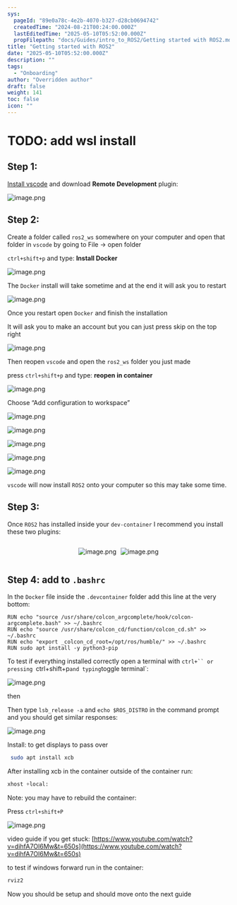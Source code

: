 ```yaml
---
sys:
  pageId: "89e0a78c-4e2b-4070-b327-d28cb0694742"
  createdTime: "2024-08-21T00:24:00.000Z"
  lastEditedTime: "2025-05-10T05:52:00.000Z"
  propFilepath: "docs/Guides/intro_to_ROS2/Getting started with ROS2.md"
title: "Getting started with ROS2"
date: "2025-05-10T05:52:00.000Z"
description: ""
tags:
  - "Onboarding"
author: "Overridden author"
draft: false
weight: 141
toc: false
icon: ""
---
```


# TODO: add wsl install

## Step 1:

[Install vscode](https://code.visualstudio.com/download) and download **Remote Development** plugin:

![image.png](https://prod-files-secure.s3.us-west-2.amazonaws.com/d518164a-d88e-44d1-a4ee-3adb3bd8bce0/efb52993-1881-4a40-b95e-6f020334f022/image.png?X-Amz-Algorithm=AWS4-HMAC-SHA256&X-Amz-Content-Sha256=UNSIGNED-PAYLOAD&X-Amz-Credential=ASIAZI2LB466ZWU7PBVA%2F20250708%2Fus-west-2%2Fs3%2Faws4_request&X-Amz-Date=20250708T091159Z&X-Amz-Expires=3600&X-Amz-Security-Token=IQoJb3JpZ2luX2VjEID%2F%2F%2F%2F%2F%2F%2F%2F%2F%2FwEaCXVzLXdlc3QtMiJGMEQCICipk8htoeZWcOijbzqF9wMrC4ubpGnWLO0N07HG1qf3AiBjTHO0u4q2jh202zKNyNYY%2F4ILf1lfDgv%2B4OAWSIVYdyqIBAiJ%2F%2F%2F%2F%2F%2F%2F%2F%2F%2F8BEAAaDDYzNzQyMzE4MzgwNSIMoR0zaKXiUtles4JrKtwDf9n%2BwDTcR5z8R54gM91OXSAI%2Fo9d0APFMcu79SiGs9neonEF2QINvd0QyplgUOI%2F%2F47%2F7oW6%2FYC7kW2JD0HOYMq31S0UNcOM68lx%2Fnw0hBQWw3jTre6gYyRnRigVMG6eipoMx4JhhNZb0gqvyJC8tG2IOaDvRa%2Bv6YXQQ0fIXzXb6j81AOq0itko9458pkwzIRvtm%2Bp7gCgnutAGoyqZyvp3SIwrjFfbGbGOpZxySjaiVnc3pv6zWGnCtcm%2FcR%2FeQUrheAuAoHcVk6aTjzADyRVIoDB3E8H%2BT9xVJFHgGixpr6c8BFbqqGMw%2BH3XHS9lBejqBdB7D2zZBh%2F8xd10AAWTseicpo%2BtA6gXDvz9CbH8q5HuRSYpXMWE83AsmFdDN8mZxKwutLRaGGcIIudwa%2FmLKX7taI3U5LBaJ44ofysa9nPvluBQ3OEFm1Oh8I1J%2FKXV4CMOi8DIfnGysSjq5sxFXDSn5gpmof8B%2FWJFFwnlENTOJ%2FbBcf8CbBj8VkUY641wtxTaps%2BL6zPvvcfJOsLZdlEM08xRyclsEMoWSllS1cuKnbraX%2FgZZIu5%2FT0qs5LdmFuy2G0us%2B5B%2BoKntNPN1WLkeWykqKUbxLwvjP4VHIMt2kbgIoK%2BV4IwhJWzwwY6pgHiA3QHp9TXHmE%2FE4U6EYv%2BefRXaBiZMQO%2FU9IPDelI1paWc%2BJGdfOBk%2Bh6tPYFAfhXp2heSWqtRKPXdCC1pyGiPMb5iPnuapEEuGMxR%2BdceySiELvprAwV7xVb4ronRxFB8SfWiLr%2BxxZ71VuZlw4iR08aSb0FmjMJtmL1wplRjUBWm0aWTO%2BuXCLwpOa741moiqHnsXr8eU4LizxZEJx8kJI%2Bbbvn&X-Amz-Signature=6b69b24d026ef90da6e4c25b1451624891c82c78485786b940f7c6337febb21a&X-Amz-SignedHeaders=host&x-amz-checksum-mode=ENABLED&x-id=GetObject)

## Step 2:

Create a folder called `ros2_ws` somewhere on your computer and open that folder in `vscode` by going to File → open folder 

`ctrl+shift+p` and type: **Install Docker**

![image.png](https://prod-files-secure.s3.us-west-2.amazonaws.com/d518164a-d88e-44d1-a4ee-3adb3bd8bce0/2269dc0e-1cd5-47ff-bceb-c04ad9b2eab0/image.png?X-Amz-Algorithm=AWS4-HMAC-SHA256&X-Amz-Content-Sha256=UNSIGNED-PAYLOAD&X-Amz-Credential=ASIAZI2LB466ZWU7PBVA%2F20250708%2Fus-west-2%2Fs3%2Faws4_request&X-Amz-Date=20250708T091159Z&X-Amz-Expires=3600&X-Amz-Security-Token=IQoJb3JpZ2luX2VjEID%2F%2F%2F%2F%2F%2F%2F%2F%2F%2FwEaCXVzLXdlc3QtMiJGMEQCICipk8htoeZWcOijbzqF9wMrC4ubpGnWLO0N07HG1qf3AiBjTHO0u4q2jh202zKNyNYY%2F4ILf1lfDgv%2B4OAWSIVYdyqIBAiJ%2F%2F%2F%2F%2F%2F%2F%2F%2F%2F8BEAAaDDYzNzQyMzE4MzgwNSIMoR0zaKXiUtles4JrKtwDf9n%2BwDTcR5z8R54gM91OXSAI%2Fo9d0APFMcu79SiGs9neonEF2QINvd0QyplgUOI%2F%2F47%2F7oW6%2FYC7kW2JD0HOYMq31S0UNcOM68lx%2Fnw0hBQWw3jTre6gYyRnRigVMG6eipoMx4JhhNZb0gqvyJC8tG2IOaDvRa%2Bv6YXQQ0fIXzXb6j81AOq0itko9458pkwzIRvtm%2Bp7gCgnutAGoyqZyvp3SIwrjFfbGbGOpZxySjaiVnc3pv6zWGnCtcm%2FcR%2FeQUrheAuAoHcVk6aTjzADyRVIoDB3E8H%2BT9xVJFHgGixpr6c8BFbqqGMw%2BH3XHS9lBejqBdB7D2zZBh%2F8xd10AAWTseicpo%2BtA6gXDvz9CbH8q5HuRSYpXMWE83AsmFdDN8mZxKwutLRaGGcIIudwa%2FmLKX7taI3U5LBaJ44ofysa9nPvluBQ3OEFm1Oh8I1J%2FKXV4CMOi8DIfnGysSjq5sxFXDSn5gpmof8B%2FWJFFwnlENTOJ%2FbBcf8CbBj8VkUY641wtxTaps%2BL6zPvvcfJOsLZdlEM08xRyclsEMoWSllS1cuKnbraX%2FgZZIu5%2FT0qs5LdmFuy2G0us%2B5B%2BoKntNPN1WLkeWykqKUbxLwvjP4VHIMt2kbgIoK%2BV4IwhJWzwwY6pgHiA3QHp9TXHmE%2FE4U6EYv%2BefRXaBiZMQO%2FU9IPDelI1paWc%2BJGdfOBk%2Bh6tPYFAfhXp2heSWqtRKPXdCC1pyGiPMb5iPnuapEEuGMxR%2BdceySiELvprAwV7xVb4ronRxFB8SfWiLr%2BxxZ71VuZlw4iR08aSb0FmjMJtmL1wplRjUBWm0aWTO%2BuXCLwpOa741moiqHnsXr8eU4LizxZEJx8kJI%2Bbbvn&X-Amz-Signature=5fc9f327fd2d667d717df20b13b93b528dd3ff7beee87576551cce24cf238d3f&X-Amz-SignedHeaders=host&x-amz-checksum-mode=ENABLED&x-id=GetObject)

The `Docker` install will take sometime and at the end it will ask you to restart

![image.png](https://prod-files-secure.s3.us-west-2.amazonaws.com/d518164a-d88e-44d1-a4ee-3adb3bd8bce0/ed233f78-be33-4b1f-b89c-9c346c0e961e/image.png?X-Amz-Algorithm=AWS4-HMAC-SHA256&X-Amz-Content-Sha256=UNSIGNED-PAYLOAD&X-Amz-Credential=ASIAZI2LB466ZWU7PBVA%2F20250708%2Fus-west-2%2Fs3%2Faws4_request&X-Amz-Date=20250708T091159Z&X-Amz-Expires=3600&X-Amz-Security-Token=IQoJb3JpZ2luX2VjEID%2F%2F%2F%2F%2F%2F%2F%2F%2F%2FwEaCXVzLXdlc3QtMiJGMEQCICipk8htoeZWcOijbzqF9wMrC4ubpGnWLO0N07HG1qf3AiBjTHO0u4q2jh202zKNyNYY%2F4ILf1lfDgv%2B4OAWSIVYdyqIBAiJ%2F%2F%2F%2F%2F%2F%2F%2F%2F%2F8BEAAaDDYzNzQyMzE4MzgwNSIMoR0zaKXiUtles4JrKtwDf9n%2BwDTcR5z8R54gM91OXSAI%2Fo9d0APFMcu79SiGs9neonEF2QINvd0QyplgUOI%2F%2F47%2F7oW6%2FYC7kW2JD0HOYMq31S0UNcOM68lx%2Fnw0hBQWw3jTre6gYyRnRigVMG6eipoMx4JhhNZb0gqvyJC8tG2IOaDvRa%2Bv6YXQQ0fIXzXb6j81AOq0itko9458pkwzIRvtm%2Bp7gCgnutAGoyqZyvp3SIwrjFfbGbGOpZxySjaiVnc3pv6zWGnCtcm%2FcR%2FeQUrheAuAoHcVk6aTjzADyRVIoDB3E8H%2BT9xVJFHgGixpr6c8BFbqqGMw%2BH3XHS9lBejqBdB7D2zZBh%2F8xd10AAWTseicpo%2BtA6gXDvz9CbH8q5HuRSYpXMWE83AsmFdDN8mZxKwutLRaGGcIIudwa%2FmLKX7taI3U5LBaJ44ofysa9nPvluBQ3OEFm1Oh8I1J%2FKXV4CMOi8DIfnGysSjq5sxFXDSn5gpmof8B%2FWJFFwnlENTOJ%2FbBcf8CbBj8VkUY641wtxTaps%2BL6zPvvcfJOsLZdlEM08xRyclsEMoWSllS1cuKnbraX%2FgZZIu5%2FT0qs5LdmFuy2G0us%2B5B%2BoKntNPN1WLkeWykqKUbxLwvjP4VHIMt2kbgIoK%2BV4IwhJWzwwY6pgHiA3QHp9TXHmE%2FE4U6EYv%2BefRXaBiZMQO%2FU9IPDelI1paWc%2BJGdfOBk%2Bh6tPYFAfhXp2heSWqtRKPXdCC1pyGiPMb5iPnuapEEuGMxR%2BdceySiELvprAwV7xVb4ronRxFB8SfWiLr%2BxxZ71VuZlw4iR08aSb0FmjMJtmL1wplRjUBWm0aWTO%2BuXCLwpOa741moiqHnsXr8eU4LizxZEJx8kJI%2Bbbvn&X-Amz-Signature=166f8ad97cdce214897a13f50806a588ff01e3ae7101a99a13a9054e46fd7030&X-Amz-SignedHeaders=host&x-amz-checksum-mode=ENABLED&x-id=GetObject)

Once you restart open `Docker` and finish the installation

It will ask you to make an account but you can just press skip on the top right

![image.png](https://prod-files-secure.s3.us-west-2.amazonaws.com/d518164a-d88e-44d1-a4ee-3adb3bd8bce0/21010ad9-1659-4fd9-9f59-9932a09b2a3d/image.png?X-Amz-Algorithm=AWS4-HMAC-SHA256&X-Amz-Content-Sha256=UNSIGNED-PAYLOAD&X-Amz-Credential=ASIAZI2LB466ZWU7PBVA%2F20250708%2Fus-west-2%2Fs3%2Faws4_request&X-Amz-Date=20250708T091159Z&X-Amz-Expires=3600&X-Amz-Security-Token=IQoJb3JpZ2luX2VjEID%2F%2F%2F%2F%2F%2F%2F%2F%2F%2FwEaCXVzLXdlc3QtMiJGMEQCICipk8htoeZWcOijbzqF9wMrC4ubpGnWLO0N07HG1qf3AiBjTHO0u4q2jh202zKNyNYY%2F4ILf1lfDgv%2B4OAWSIVYdyqIBAiJ%2F%2F%2F%2F%2F%2F%2F%2F%2F%2F8BEAAaDDYzNzQyMzE4MzgwNSIMoR0zaKXiUtles4JrKtwDf9n%2BwDTcR5z8R54gM91OXSAI%2Fo9d0APFMcu79SiGs9neonEF2QINvd0QyplgUOI%2F%2F47%2F7oW6%2FYC7kW2JD0HOYMq31S0UNcOM68lx%2Fnw0hBQWw3jTre6gYyRnRigVMG6eipoMx4JhhNZb0gqvyJC8tG2IOaDvRa%2Bv6YXQQ0fIXzXb6j81AOq0itko9458pkwzIRvtm%2Bp7gCgnutAGoyqZyvp3SIwrjFfbGbGOpZxySjaiVnc3pv6zWGnCtcm%2FcR%2FeQUrheAuAoHcVk6aTjzADyRVIoDB3E8H%2BT9xVJFHgGixpr6c8BFbqqGMw%2BH3XHS9lBejqBdB7D2zZBh%2F8xd10AAWTseicpo%2BtA6gXDvz9CbH8q5HuRSYpXMWE83AsmFdDN8mZxKwutLRaGGcIIudwa%2FmLKX7taI3U5LBaJ44ofysa9nPvluBQ3OEFm1Oh8I1J%2FKXV4CMOi8DIfnGysSjq5sxFXDSn5gpmof8B%2FWJFFwnlENTOJ%2FbBcf8CbBj8VkUY641wtxTaps%2BL6zPvvcfJOsLZdlEM08xRyclsEMoWSllS1cuKnbraX%2FgZZIu5%2FT0qs5LdmFuy2G0us%2B5B%2BoKntNPN1WLkeWykqKUbxLwvjP4VHIMt2kbgIoK%2BV4IwhJWzwwY6pgHiA3QHp9TXHmE%2FE4U6EYv%2BefRXaBiZMQO%2FU9IPDelI1paWc%2BJGdfOBk%2Bh6tPYFAfhXp2heSWqtRKPXdCC1pyGiPMb5iPnuapEEuGMxR%2BdceySiELvprAwV7xVb4ronRxFB8SfWiLr%2BxxZ71VuZlw4iR08aSb0FmjMJtmL1wplRjUBWm0aWTO%2BuXCLwpOa741moiqHnsXr8eU4LizxZEJx8kJI%2Bbbvn&X-Amz-Signature=1582d15a81d5cc3d2fd135dbdec244ef133313cb201e32844d6d5c8caa95bf6f&X-Amz-SignedHeaders=host&x-amz-checksum-mode=ENABLED&x-id=GetObject)

Then reopen `vscode` and open the `ros2_ws` folder you just made

press `ctrl+shift+p` and type: **reopen in container**

![image.png](https://prod-files-secure.s3.us-west-2.amazonaws.com/d518164a-d88e-44d1-a4ee-3adb3bd8bce0/4e93b8c2-41ad-488c-8095-c74205196118/image.png?X-Amz-Algorithm=AWS4-HMAC-SHA256&X-Amz-Content-Sha256=UNSIGNED-PAYLOAD&X-Amz-Credential=ASIAZI2LB466ZWU7PBVA%2F20250708%2Fus-west-2%2Fs3%2Faws4_request&X-Amz-Date=20250708T091159Z&X-Amz-Expires=3600&X-Amz-Security-Token=IQoJb3JpZ2luX2VjEID%2F%2F%2F%2F%2F%2F%2F%2F%2F%2FwEaCXVzLXdlc3QtMiJGMEQCICipk8htoeZWcOijbzqF9wMrC4ubpGnWLO0N07HG1qf3AiBjTHO0u4q2jh202zKNyNYY%2F4ILf1lfDgv%2B4OAWSIVYdyqIBAiJ%2F%2F%2F%2F%2F%2F%2F%2F%2F%2F8BEAAaDDYzNzQyMzE4MzgwNSIMoR0zaKXiUtles4JrKtwDf9n%2BwDTcR5z8R54gM91OXSAI%2Fo9d0APFMcu79SiGs9neonEF2QINvd0QyplgUOI%2F%2F47%2F7oW6%2FYC7kW2JD0HOYMq31S0UNcOM68lx%2Fnw0hBQWw3jTre6gYyRnRigVMG6eipoMx4JhhNZb0gqvyJC8tG2IOaDvRa%2Bv6YXQQ0fIXzXb6j81AOq0itko9458pkwzIRvtm%2Bp7gCgnutAGoyqZyvp3SIwrjFfbGbGOpZxySjaiVnc3pv6zWGnCtcm%2FcR%2FeQUrheAuAoHcVk6aTjzADyRVIoDB3E8H%2BT9xVJFHgGixpr6c8BFbqqGMw%2BH3XHS9lBejqBdB7D2zZBh%2F8xd10AAWTseicpo%2BtA6gXDvz9CbH8q5HuRSYpXMWE83AsmFdDN8mZxKwutLRaGGcIIudwa%2FmLKX7taI3U5LBaJ44ofysa9nPvluBQ3OEFm1Oh8I1J%2FKXV4CMOi8DIfnGysSjq5sxFXDSn5gpmof8B%2FWJFFwnlENTOJ%2FbBcf8CbBj8VkUY641wtxTaps%2BL6zPvvcfJOsLZdlEM08xRyclsEMoWSllS1cuKnbraX%2FgZZIu5%2FT0qs5LdmFuy2G0us%2B5B%2BoKntNPN1WLkeWykqKUbxLwvjP4VHIMt2kbgIoK%2BV4IwhJWzwwY6pgHiA3QHp9TXHmE%2FE4U6EYv%2BefRXaBiZMQO%2FU9IPDelI1paWc%2BJGdfOBk%2Bh6tPYFAfhXp2heSWqtRKPXdCC1pyGiPMb5iPnuapEEuGMxR%2BdceySiELvprAwV7xVb4ronRxFB8SfWiLr%2BxxZ71VuZlw4iR08aSb0FmjMJtmL1wplRjUBWm0aWTO%2BuXCLwpOa741moiqHnsXr8eU4LizxZEJx8kJI%2Bbbvn&X-Amz-Signature=4deb8faeb6d7e57129105c6344c22e72eb26ad11906a306239d68c21886f124c&X-Amz-SignedHeaders=host&x-amz-checksum-mode=ENABLED&x-id=GetObject)

Choose “Add configuration to workspace”

![image.png](https://prod-files-secure.s3.us-west-2.amazonaws.com/d518164a-d88e-44d1-a4ee-3adb3bd8bce0/9560b282-5060-4989-ba37-97e7b2c22476/image.png?X-Amz-Algorithm=AWS4-HMAC-SHA256&X-Amz-Content-Sha256=UNSIGNED-PAYLOAD&X-Amz-Credential=ASIAZI2LB466ZWU7PBVA%2F20250708%2Fus-west-2%2Fs3%2Faws4_request&X-Amz-Date=20250708T091159Z&X-Amz-Expires=3600&X-Amz-Security-Token=IQoJb3JpZ2luX2VjEID%2F%2F%2F%2F%2F%2F%2F%2F%2F%2FwEaCXVzLXdlc3QtMiJGMEQCICipk8htoeZWcOijbzqF9wMrC4ubpGnWLO0N07HG1qf3AiBjTHO0u4q2jh202zKNyNYY%2F4ILf1lfDgv%2B4OAWSIVYdyqIBAiJ%2F%2F%2F%2F%2F%2F%2F%2F%2F%2F8BEAAaDDYzNzQyMzE4MzgwNSIMoR0zaKXiUtles4JrKtwDf9n%2BwDTcR5z8R54gM91OXSAI%2Fo9d0APFMcu79SiGs9neonEF2QINvd0QyplgUOI%2F%2F47%2F7oW6%2FYC7kW2JD0HOYMq31S0UNcOM68lx%2Fnw0hBQWw3jTre6gYyRnRigVMG6eipoMx4JhhNZb0gqvyJC8tG2IOaDvRa%2Bv6YXQQ0fIXzXb6j81AOq0itko9458pkwzIRvtm%2Bp7gCgnutAGoyqZyvp3SIwrjFfbGbGOpZxySjaiVnc3pv6zWGnCtcm%2FcR%2FeQUrheAuAoHcVk6aTjzADyRVIoDB3E8H%2BT9xVJFHgGixpr6c8BFbqqGMw%2BH3XHS9lBejqBdB7D2zZBh%2F8xd10AAWTseicpo%2BtA6gXDvz9CbH8q5HuRSYpXMWE83AsmFdDN8mZxKwutLRaGGcIIudwa%2FmLKX7taI3U5LBaJ44ofysa9nPvluBQ3OEFm1Oh8I1J%2FKXV4CMOi8DIfnGysSjq5sxFXDSn5gpmof8B%2FWJFFwnlENTOJ%2FbBcf8CbBj8VkUY641wtxTaps%2BL6zPvvcfJOsLZdlEM08xRyclsEMoWSllS1cuKnbraX%2FgZZIu5%2FT0qs5LdmFuy2G0us%2B5B%2BoKntNPN1WLkeWykqKUbxLwvjP4VHIMt2kbgIoK%2BV4IwhJWzwwY6pgHiA3QHp9TXHmE%2FE4U6EYv%2BefRXaBiZMQO%2FU9IPDelI1paWc%2BJGdfOBk%2Bh6tPYFAfhXp2heSWqtRKPXdCC1pyGiPMb5iPnuapEEuGMxR%2BdceySiELvprAwV7xVb4ronRxFB8SfWiLr%2BxxZ71VuZlw4iR08aSb0FmjMJtmL1wplRjUBWm0aWTO%2BuXCLwpOa741moiqHnsXr8eU4LizxZEJx8kJI%2Bbbvn&X-Amz-Signature=869a7089fb315a2966fce0493662d4d1c5a5ca456af5530eb59ed362676518dc&X-Amz-SignedHeaders=host&x-amz-checksum-mode=ENABLED&x-id=GetObject)

![image.png](https://prod-files-secure.s3.us-west-2.amazonaws.com/d518164a-d88e-44d1-a4ee-3adb3bd8bce0/2ee63f81-886b-48e8-a553-dc6e5eac99e4/image.png?X-Amz-Algorithm=AWS4-HMAC-SHA256&X-Amz-Content-Sha256=UNSIGNED-PAYLOAD&X-Amz-Credential=ASIAZI2LB466ZWU7PBVA%2F20250708%2Fus-west-2%2Fs3%2Faws4_request&X-Amz-Date=20250708T091159Z&X-Amz-Expires=3600&X-Amz-Security-Token=IQoJb3JpZ2luX2VjEID%2F%2F%2F%2F%2F%2F%2F%2F%2F%2FwEaCXVzLXdlc3QtMiJGMEQCICipk8htoeZWcOijbzqF9wMrC4ubpGnWLO0N07HG1qf3AiBjTHO0u4q2jh202zKNyNYY%2F4ILf1lfDgv%2B4OAWSIVYdyqIBAiJ%2F%2F%2F%2F%2F%2F%2F%2F%2F%2F8BEAAaDDYzNzQyMzE4MzgwNSIMoR0zaKXiUtles4JrKtwDf9n%2BwDTcR5z8R54gM91OXSAI%2Fo9d0APFMcu79SiGs9neonEF2QINvd0QyplgUOI%2F%2F47%2F7oW6%2FYC7kW2JD0HOYMq31S0UNcOM68lx%2Fnw0hBQWw3jTre6gYyRnRigVMG6eipoMx4JhhNZb0gqvyJC8tG2IOaDvRa%2Bv6YXQQ0fIXzXb6j81AOq0itko9458pkwzIRvtm%2Bp7gCgnutAGoyqZyvp3SIwrjFfbGbGOpZxySjaiVnc3pv6zWGnCtcm%2FcR%2FeQUrheAuAoHcVk6aTjzADyRVIoDB3E8H%2BT9xVJFHgGixpr6c8BFbqqGMw%2BH3XHS9lBejqBdB7D2zZBh%2F8xd10AAWTseicpo%2BtA6gXDvz9CbH8q5HuRSYpXMWE83AsmFdDN8mZxKwutLRaGGcIIudwa%2FmLKX7taI3U5LBaJ44ofysa9nPvluBQ3OEFm1Oh8I1J%2FKXV4CMOi8DIfnGysSjq5sxFXDSn5gpmof8B%2FWJFFwnlENTOJ%2FbBcf8CbBj8VkUY641wtxTaps%2BL6zPvvcfJOsLZdlEM08xRyclsEMoWSllS1cuKnbraX%2FgZZIu5%2FT0qs5LdmFuy2G0us%2B5B%2BoKntNPN1WLkeWykqKUbxLwvjP4VHIMt2kbgIoK%2BV4IwhJWzwwY6pgHiA3QHp9TXHmE%2FE4U6EYv%2BefRXaBiZMQO%2FU9IPDelI1paWc%2BJGdfOBk%2Bh6tPYFAfhXp2heSWqtRKPXdCC1pyGiPMb5iPnuapEEuGMxR%2BdceySiELvprAwV7xVb4ronRxFB8SfWiLr%2BxxZ71VuZlw4iR08aSb0FmjMJtmL1wplRjUBWm0aWTO%2BuXCLwpOa741moiqHnsXr8eU4LizxZEJx8kJI%2Bbbvn&X-Amz-Signature=3c870d5cbceca069f358b06791d7134c1e1cc5317732da642305f9f16d3083c3&X-Amz-SignedHeaders=host&x-amz-checksum-mode=ENABLED&x-id=GetObject)

![image.png](https://prod-files-secure.s3.us-west-2.amazonaws.com/d518164a-d88e-44d1-a4ee-3adb3bd8bce0/ae1580b2-b048-407e-aed9-b584224a7a04/image.png?X-Amz-Algorithm=AWS4-HMAC-SHA256&X-Amz-Content-Sha256=UNSIGNED-PAYLOAD&X-Amz-Credential=ASIAZI2LB466ZWU7PBVA%2F20250708%2Fus-west-2%2Fs3%2Faws4_request&X-Amz-Date=20250708T091159Z&X-Amz-Expires=3600&X-Amz-Security-Token=IQoJb3JpZ2luX2VjEID%2F%2F%2F%2F%2F%2F%2F%2F%2F%2FwEaCXVzLXdlc3QtMiJGMEQCICipk8htoeZWcOijbzqF9wMrC4ubpGnWLO0N07HG1qf3AiBjTHO0u4q2jh202zKNyNYY%2F4ILf1lfDgv%2B4OAWSIVYdyqIBAiJ%2F%2F%2F%2F%2F%2F%2F%2F%2F%2F8BEAAaDDYzNzQyMzE4MzgwNSIMoR0zaKXiUtles4JrKtwDf9n%2BwDTcR5z8R54gM91OXSAI%2Fo9d0APFMcu79SiGs9neonEF2QINvd0QyplgUOI%2F%2F47%2F7oW6%2FYC7kW2JD0HOYMq31S0UNcOM68lx%2Fnw0hBQWw3jTre6gYyRnRigVMG6eipoMx4JhhNZb0gqvyJC8tG2IOaDvRa%2Bv6YXQQ0fIXzXb6j81AOq0itko9458pkwzIRvtm%2Bp7gCgnutAGoyqZyvp3SIwrjFfbGbGOpZxySjaiVnc3pv6zWGnCtcm%2FcR%2FeQUrheAuAoHcVk6aTjzADyRVIoDB3E8H%2BT9xVJFHgGixpr6c8BFbqqGMw%2BH3XHS9lBejqBdB7D2zZBh%2F8xd10AAWTseicpo%2BtA6gXDvz9CbH8q5HuRSYpXMWE83AsmFdDN8mZxKwutLRaGGcIIudwa%2FmLKX7taI3U5LBaJ44ofysa9nPvluBQ3OEFm1Oh8I1J%2FKXV4CMOi8DIfnGysSjq5sxFXDSn5gpmof8B%2FWJFFwnlENTOJ%2FbBcf8CbBj8VkUY641wtxTaps%2BL6zPvvcfJOsLZdlEM08xRyclsEMoWSllS1cuKnbraX%2FgZZIu5%2FT0qs5LdmFuy2G0us%2B5B%2BoKntNPN1WLkeWykqKUbxLwvjP4VHIMt2kbgIoK%2BV4IwhJWzwwY6pgHiA3QHp9TXHmE%2FE4U6EYv%2BefRXaBiZMQO%2FU9IPDelI1paWc%2BJGdfOBk%2Bh6tPYFAfhXp2heSWqtRKPXdCC1pyGiPMb5iPnuapEEuGMxR%2BdceySiELvprAwV7xVb4ronRxFB8SfWiLr%2BxxZ71VuZlw4iR08aSb0FmjMJtmL1wplRjUBWm0aWTO%2BuXCLwpOa741moiqHnsXr8eU4LizxZEJx8kJI%2Bbbvn&X-Amz-Signature=b9693908f6bddac65332857dd9c5933a19f014d66daa81df8ef13e13d85cf921&X-Amz-SignedHeaders=host&x-amz-checksum-mode=ENABLED&x-id=GetObject)

![image.png](https://prod-files-secure.s3.us-west-2.amazonaws.com/d518164a-d88e-44d1-a4ee-3adb3bd8bce0/53255b28-f75e-430f-b9e3-c0ac8577e42b/image.png?X-Amz-Algorithm=AWS4-HMAC-SHA256&X-Amz-Content-Sha256=UNSIGNED-PAYLOAD&X-Amz-Credential=ASIAZI2LB466ZWU7PBVA%2F20250708%2Fus-west-2%2Fs3%2Faws4_request&X-Amz-Date=20250708T091159Z&X-Amz-Expires=3600&X-Amz-Security-Token=IQoJb3JpZ2luX2VjEID%2F%2F%2F%2F%2F%2F%2F%2F%2F%2FwEaCXVzLXdlc3QtMiJGMEQCICipk8htoeZWcOijbzqF9wMrC4ubpGnWLO0N07HG1qf3AiBjTHO0u4q2jh202zKNyNYY%2F4ILf1lfDgv%2B4OAWSIVYdyqIBAiJ%2F%2F%2F%2F%2F%2F%2F%2F%2F%2F8BEAAaDDYzNzQyMzE4MzgwNSIMoR0zaKXiUtles4JrKtwDf9n%2BwDTcR5z8R54gM91OXSAI%2Fo9d0APFMcu79SiGs9neonEF2QINvd0QyplgUOI%2F%2F47%2F7oW6%2FYC7kW2JD0HOYMq31S0UNcOM68lx%2Fnw0hBQWw3jTre6gYyRnRigVMG6eipoMx4JhhNZb0gqvyJC8tG2IOaDvRa%2Bv6YXQQ0fIXzXb6j81AOq0itko9458pkwzIRvtm%2Bp7gCgnutAGoyqZyvp3SIwrjFfbGbGOpZxySjaiVnc3pv6zWGnCtcm%2FcR%2FeQUrheAuAoHcVk6aTjzADyRVIoDB3E8H%2BT9xVJFHgGixpr6c8BFbqqGMw%2BH3XHS9lBejqBdB7D2zZBh%2F8xd10AAWTseicpo%2BtA6gXDvz9CbH8q5HuRSYpXMWE83AsmFdDN8mZxKwutLRaGGcIIudwa%2FmLKX7taI3U5LBaJ44ofysa9nPvluBQ3OEFm1Oh8I1J%2FKXV4CMOi8DIfnGysSjq5sxFXDSn5gpmof8B%2FWJFFwnlENTOJ%2FbBcf8CbBj8VkUY641wtxTaps%2BL6zPvvcfJOsLZdlEM08xRyclsEMoWSllS1cuKnbraX%2FgZZIu5%2FT0qs5LdmFuy2G0us%2B5B%2BoKntNPN1WLkeWykqKUbxLwvjP4VHIMt2kbgIoK%2BV4IwhJWzwwY6pgHiA3QHp9TXHmE%2FE4U6EYv%2BefRXaBiZMQO%2FU9IPDelI1paWc%2BJGdfOBk%2Bh6tPYFAfhXp2heSWqtRKPXdCC1pyGiPMb5iPnuapEEuGMxR%2BdceySiELvprAwV7xVb4ronRxFB8SfWiLr%2BxxZ71VuZlw4iR08aSb0FmjMJtmL1wplRjUBWm0aWTO%2BuXCLwpOa741moiqHnsXr8eU4LizxZEJx8kJI%2Bbbvn&X-Amz-Signature=ea27832587a7b87f776d91f5d4fe20dd59e787efc689d316fd4c13662899b4a2&X-Amz-SignedHeaders=host&x-amz-checksum-mode=ENABLED&x-id=GetObject)

![image.png](https://prod-files-secure.s3.us-west-2.amazonaws.com/d518164a-d88e-44d1-a4ee-3adb3bd8bce0/7c562767-5af9-4ffb-97d1-327bcdf4ee00/image.png?X-Amz-Algorithm=AWS4-HMAC-SHA256&X-Amz-Content-Sha256=UNSIGNED-PAYLOAD&X-Amz-Credential=ASIAZI2LB466ZWU7PBVA%2F20250708%2Fus-west-2%2Fs3%2Faws4_request&X-Amz-Date=20250708T091159Z&X-Amz-Expires=3600&X-Amz-Security-Token=IQoJb3JpZ2luX2VjEID%2F%2F%2F%2F%2F%2F%2F%2F%2F%2FwEaCXVzLXdlc3QtMiJGMEQCICipk8htoeZWcOijbzqF9wMrC4ubpGnWLO0N07HG1qf3AiBjTHO0u4q2jh202zKNyNYY%2F4ILf1lfDgv%2B4OAWSIVYdyqIBAiJ%2F%2F%2F%2F%2F%2F%2F%2F%2F%2F8BEAAaDDYzNzQyMzE4MzgwNSIMoR0zaKXiUtles4JrKtwDf9n%2BwDTcR5z8R54gM91OXSAI%2Fo9d0APFMcu79SiGs9neonEF2QINvd0QyplgUOI%2F%2F47%2F7oW6%2FYC7kW2JD0HOYMq31S0UNcOM68lx%2Fnw0hBQWw3jTre6gYyRnRigVMG6eipoMx4JhhNZb0gqvyJC8tG2IOaDvRa%2Bv6YXQQ0fIXzXb6j81AOq0itko9458pkwzIRvtm%2Bp7gCgnutAGoyqZyvp3SIwrjFfbGbGOpZxySjaiVnc3pv6zWGnCtcm%2FcR%2FeQUrheAuAoHcVk6aTjzADyRVIoDB3E8H%2BT9xVJFHgGixpr6c8BFbqqGMw%2BH3XHS9lBejqBdB7D2zZBh%2F8xd10AAWTseicpo%2BtA6gXDvz9CbH8q5HuRSYpXMWE83AsmFdDN8mZxKwutLRaGGcIIudwa%2FmLKX7taI3U5LBaJ44ofysa9nPvluBQ3OEFm1Oh8I1J%2FKXV4CMOi8DIfnGysSjq5sxFXDSn5gpmof8B%2FWJFFwnlENTOJ%2FbBcf8CbBj8VkUY641wtxTaps%2BL6zPvvcfJOsLZdlEM08xRyclsEMoWSllS1cuKnbraX%2FgZZIu5%2FT0qs5LdmFuy2G0us%2B5B%2BoKntNPN1WLkeWykqKUbxLwvjP4VHIMt2kbgIoK%2BV4IwhJWzwwY6pgHiA3QHp9TXHmE%2FE4U6EYv%2BefRXaBiZMQO%2FU9IPDelI1paWc%2BJGdfOBk%2Bh6tPYFAfhXp2heSWqtRKPXdCC1pyGiPMb5iPnuapEEuGMxR%2BdceySiELvprAwV7xVb4ronRxFB8SfWiLr%2BxxZ71VuZlw4iR08aSb0FmjMJtmL1wplRjUBWm0aWTO%2BuXCLwpOa741moiqHnsXr8eU4LizxZEJx8kJI%2Bbbvn&X-Amz-Signature=58ec87199ce1bf1b7d83256520466a44f56fdc07f2f5fdf2ef74d238b1319a29&X-Amz-SignedHeaders=host&x-amz-checksum-mode=ENABLED&x-id=GetObject)

`vscode` will now install `ROS2` onto your computer so this may take some time.

## Step 3:

Once `ROS2` has installed inside your `dev-container` I recommend you install these two plugins:

<div style="display: flex;flex-direction: row; column-gap:10px; max-width: 630px;justify-content: center;">
<div>

![image.png](https://prod-files-secure.s3.us-west-2.amazonaws.com/d518164a-d88e-44d1-a4ee-3adb3bd8bce0/3fc3d550-5a54-4ba1-ba6b-faa01cdb7369/image.png?X-Amz-Algorithm=AWS4-HMAC-SHA256&X-Amz-Content-Sha256=UNSIGNED-PAYLOAD&X-Amz-Credential=ASIAZI2LB466XYAHRCBH%2F20250708%2Fus-west-2%2Fs3%2Faws4_request&X-Amz-Date=20250708T091200Z&X-Amz-Expires=3600&X-Amz-Security-Token=IQoJb3JpZ2luX2VjEID%2F%2F%2F%2F%2F%2F%2F%2F%2F%2FwEaCXVzLXdlc3QtMiJHMEUCIQChp41yAJupDpCd%2FetHljrx45bq4%2Bp2zsr72WAmw1ZA%2FAIgCY0cNF75CS2sR2UhKFzywT1OUKT%2FR2%2BPyYMao%2BVbnRkqiAQIif%2F%2F%2F%2F%2F%2F%2F%2F%2F%2FARAAGgw2Mzc0MjMxODM4MDUiDJaYIALjdP8ZBqR9VSrcAxtY5ckVd8bJDsWshP8NkXhHotAZ6bGWQ%2B0RarQnJOI%2FULq6Mt6J%2BOd4lScFYRwnF6JfuYqF%2FnZ1O2%2F0LTyDZ1mlv2iZACm8Ch0oze8kRJ00DZDUXfoy7m2VJZKha%2FjCWW36xNXcxHZh9Hf0zmgSt%2BVehSDZlv8bNVDML3tkR5gnxMWyoJfoSNl5sVG9wrIKTyUCO3Hzl5GYQYLkv9n8z9N5SBbufpl%2FS8auusw0lXy9PK9xFNAwVMfWmADj6F%2BB6AuFBPGWIpdHRu4RyhVP7vW%2FUSnvxh8k3GMR%2Fhc4UPOtuio1AOMN2rypiIsyxoEod7JTc1naADKC7iOknw%2FYv7HsMGxKdFMhkFnx2GpZ%2BZ9XalOkeurr2T15yfotnrOnokMFTwqZbgwq0EtgiWmQEFNe5bW1sYO%2Fi9pohopclMTdHh2WwtuxC5HnegfskdiwzWmjfM3iY5T%2Bryu%2F8Qel269oipll5vcI46siOYVLa1%2BQ1SX865nGMfmrqjjKM51Uo3lH1yuveAhuxOalueyOBE8bn9s5Y3PZdoKkqBs%2F4J7KOpUIp8H2D2hw3vvBNZYzs%2FxuEo7CxwqYHkxV6t8uyJsTiEnbuVOyXlcd%2BoCwB0PzYVngEPZ0BAM6pwC9MPCUs8MGOqUBmM03NWGNs54%2BfOIcsEAnSHehSA%2BWpcQB3dfodpJmbpwmfDnA%2F%2BYRfVVpNWP30rhevmx6%2BBW1whVQxBhToc8QLMLeTDxW%2BLDZhpbCWkEEgHBOtfDOv60jVBYn0XLokMkTZFxG2i1uma751sGPnOHYpMlMD7v1yP%2B1b%2FMz35D%2BaeEz6LKq%2B091a1ZV4XH5YJ93BaU0Dx2XrazZImmhmSOJe%2BsBTpZ0&X-Amz-Signature=c8a7d974ab1412571c71ea7259487db72ebb4dbd328f63aaaebd7768bd639d0d&X-Amz-SignedHeaders=host&x-amz-checksum-mode=ENABLED&x-id=GetObject)

</div>
<div>

![image.png](https://prod-files-secure.s3.us-west-2.amazonaws.com/d518164a-d88e-44d1-a4ee-3adb3bd8bce0/d994cc66-13c2-4093-a5a3-f84cf4601a82/image.png?X-Amz-Algorithm=AWS4-HMAC-SHA256&X-Amz-Content-Sha256=UNSIGNED-PAYLOAD&X-Amz-Credential=ASIAZI2LB46663IAWEEH%2F20250708%2Fus-west-2%2Fs3%2Faws4_request&X-Amz-Date=20250708T091201Z&X-Amz-Expires=3600&X-Amz-Security-Token=IQoJb3JpZ2luX2VjEID%2F%2F%2F%2F%2F%2F%2F%2F%2F%2FwEaCXVzLXdlc3QtMiJHMEUCICqBcjU7Pbom5HxAPzFLhcBKwuyzCS2aDVWuIZ5r3NK4AiEAjMl0ZV3vf1SGb4lec7d2oSjqTEWpGsyJppPVnxb%2BU4IqiAQIif%2F%2F%2F%2F%2F%2F%2F%2F%2F%2FARAAGgw2Mzc0MjMxODM4MDUiDAl1PagA%2B6y6R3vmiCrcA9BXrtwG93AXzVk%2FI9RDbojt0TVAIzupBERufQGmLCkFxKXtAPdIlbMzHB2b2tf%2F4UVRIJwUpDBp%2ByEyJy6nohLxQvlSkptTSw9q0yUJ15iiOFDEYXTzAni%2FMNkAGmY7Hu4fZjhHQ7oxvVh1iSN2o78DLb4EJ5N9NirPNRw4ttC13jHGbgojdWXTvJgIVxa9pIOout8kTyql41CNGOwEMrW3rx8UoBwZcFC3pobKWmAxOjSJAxxZQwDKATGI0aJf6dmRYmmdDylSR4o1M9fxot0VUkf26sybtwz9dCAAYyHgsQBe%2F2nlFR8umtKQ1Il6HLO4j4NC%2Ff5SbiHsmVAGN3a%2FOGvN6g%2BJVIcoy9Qtm9uTTH%2BAd5r0L6%2BsS10blnnxzO0AulBLRLaannnSiuSuIXqTStGYoV92lFnpcXZWr4bsR0I4jFBrA6RoEwb16f%2Fg885Upre8PtUkOOByBh0EOO8PdDvuV%2BAZmH3b4YicUqrU0gYVNALDoX3q2nd9j1rIJjFuNoYHWIW2thKAfp6yXS%2FyH9n86atUmdw3w%2B9mRr%2BnuN%2BEnx7mQAyQ1lE2T%2Bv8NuiCcdGnA1k7qkKGuWpHEvJ%2FPjAZ3gEtzonMNpiSuYCoSgsDbW%2BWv%2BYG3b%2FEMJ6Vs8MGOqUBv4NW1Z1Qv99AwaiNCXzvbSvSXa9%2BcUrE%2BkdQOU1TsJ%2Fagsp0eE2CdqtffQmu67hNdv0OQP4YYtpcqZCC422%2FXAE3PQbB6GBRNh23sJN2zSvWxoZC7Upslq3JZ%2FSfAo8eJH6zWY0rsn5dcjHkH7ePmfW5zHz7X4YQcSn9xT3APy1NEzStItbmKkbUihX4zLJm%2BPry77lMuqQCkFj7VBcGaS0d6ldu&X-Amz-Signature=a4d34afe6c273213d6f69142e5834df6d9cccc0064ec4b9ffd9a3a5d5a3894db&X-Amz-SignedHeaders=host&x-amz-checksum-mode=ENABLED&x-id=GetObject)

</div>
</div>

## Step 4: add to `.bashrc`

In the `Docker` file inside the `.devcontainer` folder add this line at the very bottom: 

```docker
RUN echo "source /usr/share/colcon_argcomplete/hook/colcon-argcomplete.bash" >> ~/.bashrc
RUN echo "source /usr/share/colcon_cd/function/colcon_cd.sh" >> ~/.bashrc
RUN echo "export _colcon_cd_root=/opt/ros/humble/" >> ~/.bashrc
RUN sudo apt install -y python3-pip 
```

To test if everything installed correctly open a terminal with `ctrl+`` or pressing `ctrl+shift+p` and typing `toggle terminal`:

![image.png](https://prod-files-secure.s3.us-west-2.amazonaws.com/d518164a-d88e-44d1-a4ee-3adb3bd8bce0/6a4943d8-b04e-4c02-9a58-775f3384d1a5/image.png?X-Amz-Algorithm=AWS4-HMAC-SHA256&X-Amz-Content-Sha256=UNSIGNED-PAYLOAD&X-Amz-Credential=ASIAZI2LB466ZWU7PBVA%2F20250708%2Fus-west-2%2Fs3%2Faws4_request&X-Amz-Date=20250708T091159Z&X-Amz-Expires=3600&X-Amz-Security-Token=IQoJb3JpZ2luX2VjEID%2F%2F%2F%2F%2F%2F%2F%2F%2F%2FwEaCXVzLXdlc3QtMiJGMEQCICipk8htoeZWcOijbzqF9wMrC4ubpGnWLO0N07HG1qf3AiBjTHO0u4q2jh202zKNyNYY%2F4ILf1lfDgv%2B4OAWSIVYdyqIBAiJ%2F%2F%2F%2F%2F%2F%2F%2F%2F%2F8BEAAaDDYzNzQyMzE4MzgwNSIMoR0zaKXiUtles4JrKtwDf9n%2BwDTcR5z8R54gM91OXSAI%2Fo9d0APFMcu79SiGs9neonEF2QINvd0QyplgUOI%2F%2F47%2F7oW6%2FYC7kW2JD0HOYMq31S0UNcOM68lx%2Fnw0hBQWw3jTre6gYyRnRigVMG6eipoMx4JhhNZb0gqvyJC8tG2IOaDvRa%2Bv6YXQQ0fIXzXb6j81AOq0itko9458pkwzIRvtm%2Bp7gCgnutAGoyqZyvp3SIwrjFfbGbGOpZxySjaiVnc3pv6zWGnCtcm%2FcR%2FeQUrheAuAoHcVk6aTjzADyRVIoDB3E8H%2BT9xVJFHgGixpr6c8BFbqqGMw%2BH3XHS9lBejqBdB7D2zZBh%2F8xd10AAWTseicpo%2BtA6gXDvz9CbH8q5HuRSYpXMWE83AsmFdDN8mZxKwutLRaGGcIIudwa%2FmLKX7taI3U5LBaJ44ofysa9nPvluBQ3OEFm1Oh8I1J%2FKXV4CMOi8DIfnGysSjq5sxFXDSn5gpmof8B%2FWJFFwnlENTOJ%2FbBcf8CbBj8VkUY641wtxTaps%2BL6zPvvcfJOsLZdlEM08xRyclsEMoWSllS1cuKnbraX%2FgZZIu5%2FT0qs5LdmFuy2G0us%2B5B%2BoKntNPN1WLkeWykqKUbxLwvjP4VHIMt2kbgIoK%2BV4IwhJWzwwY6pgHiA3QHp9TXHmE%2FE4U6EYv%2BefRXaBiZMQO%2FU9IPDelI1paWc%2BJGdfOBk%2Bh6tPYFAfhXp2heSWqtRKPXdCC1pyGiPMb5iPnuapEEuGMxR%2BdceySiELvprAwV7xVb4ronRxFB8SfWiLr%2BxxZ71VuZlw4iR08aSb0FmjMJtmL1wplRjUBWm0aWTO%2BuXCLwpOa741moiqHnsXr8eU4LizxZEJx8kJI%2Bbbvn&X-Amz-Signature=72708402637ef9c05b0bf9106c81e4f56305af0f41f47a0d00e33e0946a60e56&X-Amz-SignedHeaders=host&x-amz-checksum-mode=ENABLED&x-id=GetObject)

then 

Then type `lsb_release -a` and `echo $ROS_DISTRO` in the command prompt and you should get similar responses:

![image.png](https://prod-files-secure.s3.us-west-2.amazonaws.com/d518164a-d88e-44d1-a4ee-3adb3bd8bce0/3e635dec-a805-4e85-8b9e-d000e5b71a4e/image.png?X-Amz-Algorithm=AWS4-HMAC-SHA256&X-Amz-Content-Sha256=UNSIGNED-PAYLOAD&X-Amz-Credential=ASIAZI2LB466ZWU7PBVA%2F20250708%2Fus-west-2%2Fs3%2Faws4_request&X-Amz-Date=20250708T091159Z&X-Amz-Expires=3600&X-Amz-Security-Token=IQoJb3JpZ2luX2VjEID%2F%2F%2F%2F%2F%2F%2F%2F%2F%2FwEaCXVzLXdlc3QtMiJGMEQCICipk8htoeZWcOijbzqF9wMrC4ubpGnWLO0N07HG1qf3AiBjTHO0u4q2jh202zKNyNYY%2F4ILf1lfDgv%2B4OAWSIVYdyqIBAiJ%2F%2F%2F%2F%2F%2F%2F%2F%2F%2F8BEAAaDDYzNzQyMzE4MzgwNSIMoR0zaKXiUtles4JrKtwDf9n%2BwDTcR5z8R54gM91OXSAI%2Fo9d0APFMcu79SiGs9neonEF2QINvd0QyplgUOI%2F%2F47%2F7oW6%2FYC7kW2JD0HOYMq31S0UNcOM68lx%2Fnw0hBQWw3jTre6gYyRnRigVMG6eipoMx4JhhNZb0gqvyJC8tG2IOaDvRa%2Bv6YXQQ0fIXzXb6j81AOq0itko9458pkwzIRvtm%2Bp7gCgnutAGoyqZyvp3SIwrjFfbGbGOpZxySjaiVnc3pv6zWGnCtcm%2FcR%2FeQUrheAuAoHcVk6aTjzADyRVIoDB3E8H%2BT9xVJFHgGixpr6c8BFbqqGMw%2BH3XHS9lBejqBdB7D2zZBh%2F8xd10AAWTseicpo%2BtA6gXDvz9CbH8q5HuRSYpXMWE83AsmFdDN8mZxKwutLRaGGcIIudwa%2FmLKX7taI3U5LBaJ44ofysa9nPvluBQ3OEFm1Oh8I1J%2FKXV4CMOi8DIfnGysSjq5sxFXDSn5gpmof8B%2FWJFFwnlENTOJ%2FbBcf8CbBj8VkUY641wtxTaps%2BL6zPvvcfJOsLZdlEM08xRyclsEMoWSllS1cuKnbraX%2FgZZIu5%2FT0qs5LdmFuy2G0us%2B5B%2BoKntNPN1WLkeWykqKUbxLwvjP4VHIMt2kbgIoK%2BV4IwhJWzwwY6pgHiA3QHp9TXHmE%2FE4U6EYv%2BefRXaBiZMQO%2FU9IPDelI1paWc%2BJGdfOBk%2Bh6tPYFAfhXp2heSWqtRKPXdCC1pyGiPMb5iPnuapEEuGMxR%2BdceySiELvprAwV7xVb4ronRxFB8SfWiLr%2BxxZ71VuZlw4iR08aSb0FmjMJtmL1wplRjUBWm0aWTO%2BuXCLwpOa741moiqHnsXr8eU4LizxZEJx8kJI%2Bbbvn&X-Amz-Signature=b289b69a9a91525ca689afc361aafe2f1041b0b26d5e2cd1dea093f4f40a9e6e&X-Amz-SignedHeaders=host&x-amz-checksum-mode=ENABLED&x-id=GetObject)

Install:  to get displays to pass over

```bash
 sudo apt install xcb
```

After installing xcb in the container outside of the container run:

```python
xhost +local:
```

Note: you may have to rebuild the container:

Press `ctrl+shift+P`

![image.png](https://prod-files-secure.s3.us-west-2.amazonaws.com/d518164a-d88e-44d1-a4ee-3adb3bd8bce0/6c2be660-2618-4c38-9c26-53554f7a0b7b/image.png?X-Amz-Algorithm=AWS4-HMAC-SHA256&X-Amz-Content-Sha256=UNSIGNED-PAYLOAD&X-Amz-Credential=ASIAZI2LB466ZWU7PBVA%2F20250708%2Fus-west-2%2Fs3%2Faws4_request&X-Amz-Date=20250708T091159Z&X-Amz-Expires=3600&X-Amz-Security-Token=IQoJb3JpZ2luX2VjEID%2F%2F%2F%2F%2F%2F%2F%2F%2F%2FwEaCXVzLXdlc3QtMiJGMEQCICipk8htoeZWcOijbzqF9wMrC4ubpGnWLO0N07HG1qf3AiBjTHO0u4q2jh202zKNyNYY%2F4ILf1lfDgv%2B4OAWSIVYdyqIBAiJ%2F%2F%2F%2F%2F%2F%2F%2F%2F%2F8BEAAaDDYzNzQyMzE4MzgwNSIMoR0zaKXiUtles4JrKtwDf9n%2BwDTcR5z8R54gM91OXSAI%2Fo9d0APFMcu79SiGs9neonEF2QINvd0QyplgUOI%2F%2F47%2F7oW6%2FYC7kW2JD0HOYMq31S0UNcOM68lx%2Fnw0hBQWw3jTre6gYyRnRigVMG6eipoMx4JhhNZb0gqvyJC8tG2IOaDvRa%2Bv6YXQQ0fIXzXb6j81AOq0itko9458pkwzIRvtm%2Bp7gCgnutAGoyqZyvp3SIwrjFfbGbGOpZxySjaiVnc3pv6zWGnCtcm%2FcR%2FeQUrheAuAoHcVk6aTjzADyRVIoDB3E8H%2BT9xVJFHgGixpr6c8BFbqqGMw%2BH3XHS9lBejqBdB7D2zZBh%2F8xd10AAWTseicpo%2BtA6gXDvz9CbH8q5HuRSYpXMWE83AsmFdDN8mZxKwutLRaGGcIIudwa%2FmLKX7taI3U5LBaJ44ofysa9nPvluBQ3OEFm1Oh8I1J%2FKXV4CMOi8DIfnGysSjq5sxFXDSn5gpmof8B%2FWJFFwnlENTOJ%2FbBcf8CbBj8VkUY641wtxTaps%2BL6zPvvcfJOsLZdlEM08xRyclsEMoWSllS1cuKnbraX%2FgZZIu5%2FT0qs5LdmFuy2G0us%2B5B%2BoKntNPN1WLkeWykqKUbxLwvjP4VHIMt2kbgIoK%2BV4IwhJWzwwY6pgHiA3QHp9TXHmE%2FE4U6EYv%2BefRXaBiZMQO%2FU9IPDelI1paWc%2BJGdfOBk%2Bh6tPYFAfhXp2heSWqtRKPXdCC1pyGiPMb5iPnuapEEuGMxR%2BdceySiELvprAwV7xVb4ronRxFB8SfWiLr%2BxxZ71VuZlw4iR08aSb0FmjMJtmL1wplRjUBWm0aWTO%2BuXCLwpOa741moiqHnsXr8eU4LizxZEJx8kJI%2Bbbvn&X-Amz-Signature=0caf54d649ce5a056587971f8d71d3b69633443f4364277082266a7e934b409a&X-Amz-SignedHeaders=host&x-amz-checksum-mode=ENABLED&x-id=GetObject)

video guide if you get stuck: [https://www.youtube.com/watch?v=dihfA7Ol6Mw&t=650s](https://www.youtube.com/watch?v=dihfA7Ol6Mw&t=650s)

to test if windows forward run in the container:

```bash
rviz2
```

Now you should be setup and should move onto the next guide 
